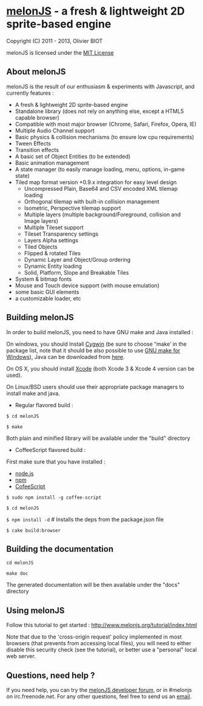 [melonJS](http://melonjs.org/) - a fresh & lightweight 2D sprite-based engine
=============================================================================

Copyright (C) 2011 - 2013, Olivier BIOT

melonJS is licensed under the [MIT License](http://www.opensource.org/licenses/mit-license.php)


About melonJS
-------------------------------------------------------------------------------

melonJS is the result of our enthusiasm & experiments with Javascript, 
and currently features :

- A fresh & lightweight 2D sprite-based engine
- Standalone library (does not rely on anything else, except a HTML5 capable browser)
- Compatible with most major browser (Chrome, Safari, Firefox, Opera, IE)
- Multiple Audio Channel support
- Basic physics & collision mechanisms (to ensure low cpu requirements)
- Tween Effects
- Transition effects
- A basic set of Object Entities (to be extended)
- Basic animation management
- A state manager (to easily manage loading, menu, options, in-game state)
- Tiled map format version +0.9.x integration for easy level design
	- Uncompressed Plain, Base64 and CSV encoded XML tilemap loading
	- Orthogonal tilemap with built-in collision management
	- Isometric, Perspective tilemap support
	- Multiple layers (multiple background/Foreground, collision and Image layers)
	- Multiple Tileset support
	- Tileset Transparency settings
	- Layers Alpha settings
	- Tiled Objects
	- Flipped & rotated Tiles
	- Dynamic Layer and Object/Group ordering
	- Dynamic Entity loading
	- Solid, Platform, Slope and Breakable Tiles
- System & bitmap fonts
- Mouse and Touch device support (with mouse emulation)
- some basic GUI elements
- a customizable loader, etc

Building melonJS
-------------------------------------------------------------------------------
In order to build melonJS, you need to have GNU make and Java installed :

On windows, you should Install [Cygwin](http://cygwin.com/) (be sure to choose “make’ in the package list, note that it should be also possible to use [GNU make for Windows](http://gnuwin32.sourceforge.net/packages/make.htm)), Java can be downloaded from [here](http://java.com/en/download/index.jsp).

On OS X, you should install [Xcode](https://developer.apple.com/xcode/) (both Xcode 3 & Xcode 4 version can be used).

On Linux/BSD users should use their appropriate package managers to install make and java.


* Regular flavored build :

`$ cd melonJS`

`$ make`

Both plain and minified library will be available under the "build" directory

* CoffeeScript flavored build :

First make sure that you have installed :

- [node.js](http://nodejs.org/)
- [npm](http://npmjs.org/)
- [CofeeScript](http://jashkenas.github.com/coffee-script/)

`$ sudo npm install -g coffee-script`

`$ cd melonJS`

`$ npm install -d`      # Installs the deps from the package.json file

`$ cake build:browser`

Building the documentation
-------------------------------------------------------------------------------
`cd melonJS`

`make doc`

The generated documentation will be then available under the "docs" directory

Using melonJS
-------------------------------------------------------------------------------
Follow this tutorial to get started : http://www.melonjs.org/tutorial/index.html

Note that due to the 'cross-origin request' policy implemented in most browsers (that prevents from accessing local files), you will need to either disable this security check (see the tutorial), or better use a "personal" local web server.

Questions, need help ?
-------------------------------------------------------------------------------
If you need help, you can try the [melonJS developer forum](http://groups.google.com/group/melonjs), or in #melonjs on irc.freenode.net.
For any other questions, feel free to send us an [email](mailto:contact@melonjs.org).
